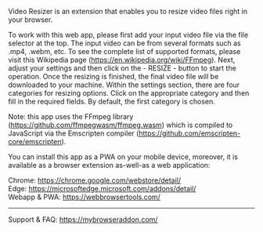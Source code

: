 Video Resizer is an extension that enables you to resize video files right in your browser.

To work with this web app, please first add your input video file via the file selector at the top. The input video can be from several formats such as .mp4, .webm, etc. To see the complete list of supported formats, please visit this Wikipedia page (https://en.wikipedia.org/wiki/FFmpeg). Next, adjust your settings and then click on the - RESIZE - button to start the operation. Once the resizing is finished, the final video file will be downloaded to your machine. Within the settings section, there are four categories for resizing options. Click on the appropriate category and then fill in the required fields. By default, the first category is chosen.

Note: this app uses the FFmpeg library (https://github.com/ffmpegwasm/ffmpeg.wasm) which is compiled to JavaScript via the Emscripten compiler (https://github.com/emscripten-core/emscripten).

You can install this app as a PWA on your mobile device, moreover, it is available as a browser extension as-well-as a web application:  

Chrome: https://chrome.google.com/webstore/detail/  
Edge: https://microsoftedge.microsoft.com/addons/detail/  
Webapp & PWA: https://webbrowsertools.com/  

------------------------------

Support & FAQ: https://mybrowseraddon.com/  
